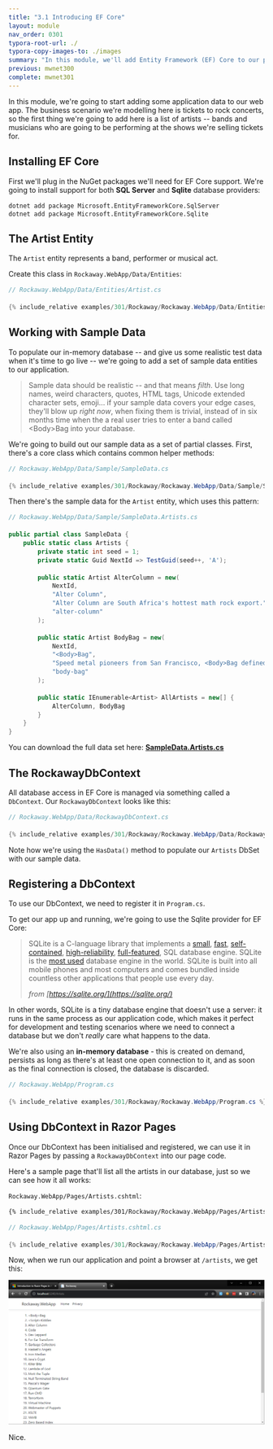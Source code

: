 ```yaml
---
title: "3.1 Introducing EF Core"
layout: module
nav_order: 0301
typora-root-url: ./
typora-copy-images-to: ./images
summary: "In this module, we'll add Entity Framework (EF) Core to our project and create our first entity."
previous: mwnet300
complete: mwnet301
---
```


In this module, we're going to start adding some application data to our web app. The business scenario we're modelling here is tickets to rock concerts, so the first thing we're going to add here is a list of artists -- bands and musicians who are going to be performing at the shows we're selling tickets for.

## Installing EF Core

First we'll plug in the NuGet packages we'll need for EF Core support. We're going to install support for both **SQL Server** and **Sqlite** database providers:

```
dotnet add package Microsoft.EntityFrameworkCore.SqlServer
dotnet add package Microsoft.EntityFrameworkCore.Sqlite
```

## The Artist Entity

The `Artist` entity represents a band, performer or musical act. 

Create this class in `Rockaway.WebApp/Data/Entities`:

```csharp
// Rockaway.WebApp/Data/Entities/Artist.cs

{% include_relative examples/301/Rockaway/Rockaway.WebApp/Data/Entities/Artist.cs %}
```

## Working with Sample Data

To populate our in-memory database -- and give us some realistic test data when it's time to go live -- we're going to add a set of sample data entities to our application.

> Sample data should be realistic -- and that means *filth*. Use long names, weird characters, quotes, HTML tags, Unicode extended character sets, emoji... if your sample data covers your edge cases, they'll blow up *right now*, when fixing them is trivial, instead of in six months time when the a real user tries to enter a band called \<Body\>Bag into your database.

We're going to build out our sample data as a set of partial classes. First, there's a core class which contains common helper methods:

```csharp
// Rockaway.WebApp/Data/Sample/SampleData.cs

{% include_relative examples/301/Rockaway/Rockaway.WebApp/Data/Sample/SampleData.cs %}
```

Then there's the sample data for the `Artist` entity, which uses this pattern:

```csharp
// Rockaway.WebApp/Data/Sample/SampleData.Artists.cs

public partial class SampleData {
	public static class Artists {
		private static int seed = 1;
		private static Guid NextId => TestGuid(seed++, 'A');

		public static Artist AlterColumn = new(
			NextId,
			"Alter Column",
			"Alter Column are South Africa's hottest math rock export.",
			"alter-column"
		);

        public static Artist BodyBag = new(
            NextId,
            "<Body>Bag",
            "Speed metal pioneers from San Francisco, <Body>Bag defined the “web rock” sound in the early 2010s.",
            "body-bag"
        );
        
        public static IEnumerable<Artist> AllArtists = new[] {
			AlterColumn, BodyBag
		}
	}
}       
```

You can download the full data set here: **[SampleData.Artists.cs](examples/301/Rockaway/Rockaway.WebApp/Data/Sample/SampleData.Artists.cs)**

## The RockawayDbContext

All database access in EF Core is managed via something called a `DbContext`. Our `RockawayDbContext` looks like this:

```csharp
// Rockaway.WebApp/Data/RockawayDbContext.cs

{% include_relative examples/301/Rockaway/Rockaway.WebApp/Data/RockawayDbContext.cs %}
```

Note how we're using the `HasData()` method to populate our `Artists` DbSet with our sample data.

## Registering a DbContext

To use our DbContext, we need to register it in `Program.cs`.

To get our app up and running, we're going to use the Sqlite provider for EF Core:

> SQLite is a C-language library that implements a [small](https://sqlite.org/footprint.html), [fast](https://sqlite.org/fasterthanfs.html), [self-contained](https://sqlite.org/selfcontained.html), [high-reliability](https://sqlite.org/hirely.html), [full-featured](https://sqlite.org/fullsql.html), SQL database engine. SQLite is the [most used](https://sqlite.org/mostdeployed.html) database engine in the world. SQLite is built into all mobile phones and most computers and comes bundled inside countless other applications that people use every day.
>
> *from [https://sqlite.org/](https://sqlite.org/)*

In other words, SQLite is a tiny database engine that doesn't use a server: it runs in the same process as our application code, which makes it perfect for development and testing scenarios where we need to connect a database but we don't *really* care what happens to the data.

We're also using an **in-memory database** - this is created on demand, persists as long as there's at least one open connection to it, and as soon as the final connection is closed, the database is discarded.

```csharp
// Rockaway.WebApp/Program.cs

{% include_relative examples/301/Rockaway/Rockaway.WebApp/Program.cs %}
```

## Using DbContext in Razor Pages

Once our DbContext has been initialised and registered, we can use it in Razor Pages by passing a `RockawayDbContext` into our page code.

Here's a sample page that'll list all the artists in our database, just so we can see how it all works:

`Rockaway.WebApp/Pages/Artists.cshtml`:

```html
{% include_relative examples/301/Rockaway/Rockaway.WebApp/Pages/Artists.cshtml %}
```

```csharp
// Rockaway.WebApp/Pages/Artists.cshtml.cs

{% include_relative examples/301/Rockaway/Rockaway.WebApp/Pages/Artists.cshtml.cs %}
```

Now, when we run our application and point a browser at `/artists`, we get this:

![image-20231013224407314](images/image-20231013224407314.png)

Nice.














